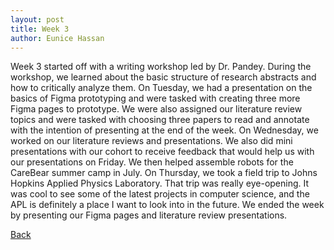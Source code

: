 ```yaml
---
layout: post
title: Week 3
author: Eunice Hassan
---
```


Week 3 started off with a writing workshop led by Dr. Pandey. During the workshop, we learned about the basic structure of research abstracts and how to critically analyze them. On Tuesday, we had a presentation on the basics of Figma prototyping and were tasked with creating three more Figma pages to prototype. We were also assigned our literature review topics and were tasked with choosing three papers to read and annotate with the intention of presenting at the end of the week. On Wednesday, we worked on our literature reviews and presentations. We also did mini presentations with our cohort to receive feedback that would help us with our presentations on Friday. We then helped assemble robots for the CareBear summer camp in July. On Thursday, we took a field trip to Johns Hopkins Applied Physics Laboratory. That trip was really eye-opening. It was cool to see some of the latest projects in computer science, and the APL is definitely a place I want to look into in the future. We ended the week by presenting our Figma pages and literature review presentations.

[Back](./my-blog.html)
